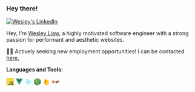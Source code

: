 ### Hey there!
<a href="https://www.linkedin.com/in/wesleyliaw/">
  <img alt="Wesley's LinkedIn" width="22px" src="https://raw.githubusercontent.com/peterthehan/peterthehan/master/assets/linkedin.svg" />
</a>

<br />

Hey, I'm [Wesley Liaw](https://www.wesleyliaw.com/), a highly motivated software engineer with a strong passion for performant and aesthetic websites.

:man_technologist: Actively seeking new employment opportunities! I can be contacted [here.](mailto:me@wesleyliaw.com)

**Languages and Tools:**  

<code><img height="20" src="https://raw.githubusercontent.com/github/explore/80688e429a7d4ef2fca1e82350fe8e3517d3494d/topics/javascript/javascript.png"></code>
<code><img height="20" src="https://raw.githubusercontent.com/github/explore/80688e429a7d4ef2fca1e82350fe8e3517d3494d/topics/vue/vue.png"></code>
<code><img height="20" src="https://raw.githubusercontent.com/github/explore/80688e429a7d4ef2fca1e82350fe8e3517d3494d/topics/react/react.png"></code>
<code><img height="20" src="https://raw.githubusercontent.com/github/explore/80688e429a7d4ef2fca1e82350fe8e3517d3494d/topics/nodejs/nodejs.png"></code>
<code><img height="20" src="https://raw.githubusercontent.com/github/explore/80688e429a7d4ef2fca1e82350fe8e3517d3494d/topics/firebase/firebase.png"></code>
<code><img height="20" src="https://raw.githubusercontent.com/github/explore/80688e429a7d4ef2fca1e82350fe8e3517d3494d/topics/git/git.png"></code>


<!-- 
This week, I spent my time on:

TypeScript   13 hrs 43 mins  ███████████████████████░░   91.99 %
JavaScript   56 mins         █▓░░░░░░░░░░░░░░░░░░░░░░░   06.30 %
JSON         12 mins         ▒░░░░░░░░░░░░░░░░░░░░░░░░   01.43 %
Vue.js       2 mins          ░░░░░░░░░░░░░░░░░░░░░░░░░   00.27 %
Other        0 secs          ░░░░░░░░░░░░░░░░░░░░░░░░░   00.00 %


📈 My GitHub Stats

<p align="center"> <img src="https://github-readme-stats.vercel.app/api?username=abhisheknaiidu&show_icons=true&theme=gotham" alt="abhisheknaiidu" />

-->



